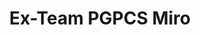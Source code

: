 ---
title: Ex-Team PGPCS Miro
redirect_to: https://miro.com/app/board/uXjVPMM2Vzw=/?share_link_id=994064837651
redirect_from: 
  - /PGPCSMiro
  - /pgpcsmiro
---